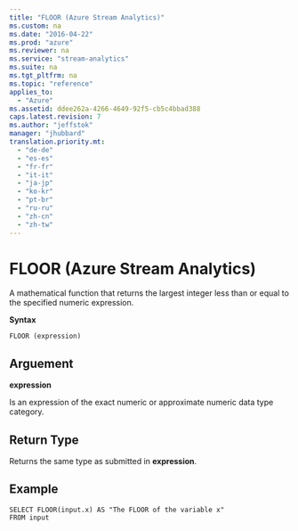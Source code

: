 ```yaml
---
title: "FLOOR (Azure Stream Analytics)"
ms.custom: na
ms.date: "2016-04-22"
ms.prod: "azure"
ms.reviewer: na
ms.service: "stream-analytics"
ms.suite: na
ms.tgt_pltfrm: na
ms.topic: "reference"
applies_to: 
  - "Azure"
ms.assetid: ddee262a-4266-4649-92f5-cb5c4bbad388
caps.latest.revision: 7
ms.author: "jeffstok"
manager: "jhubbard"
translation.priority.mt: 
  - "de-de"
  - "es-es"
  - "fr-fr"
  - "it-it"
  - "ja-jp"
  - "ko-kr"
  - "pt-br"
  - "ru-ru"
  - "zh-cn"
  - "zh-tw"
---
```

# FLOOR (Azure Stream Analytics)
  A mathematical function that returns the largest integer less than or equal to the specified numeric expression.  
  
 **Syntax**  
  
```  
FLOOR (expression)  
```  
  
## Arguement  
 **expression**  
  
 Is an expression of the exact numeric or approximate numeric data type category.  
  
## Return Type  
 Returns the same type as submitted in **expression**.  
  
## Example  
  
```  
SELECT FLOOR(input.x) AS "The FLOOR of the variable x"  
FROM input  
```  
  
  